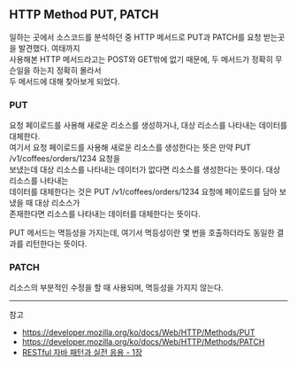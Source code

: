 ## HTTP Method PUT, PATCH

일하는 곳에서 소스코드를 분석하던 중 HTTP 메서드로 PUT과 PATCH를 요청 받는곳을 발견했다. 여태까지<br> 사용해본 HTTP 메서드라고는 POST와 GET밖에 없기 때문에, 두 메서드가 정확히 무슨일을 하는지 정확히 몰라서<br> 두 메서드에 대해 찾아보게 되었다.

### PUT

요청 페이로드를 사용해 새로운 리소스를 생성하거나, 대상 리소스를 나타내는 데이터를 대체한다.<br> 여기서 요청 페이로드를 사용해 새로운 리소스를 생성한다는 뜻은 만약 PUT /v1/coffees/orders/1234 요청을<br> 보냈는데 대상 리소스를 나타내는 데이터가 없다면 리소스를 생성한다는 뜻이다. 대상 리소스를 나타내는<br> 데이터를 대체한다는 것은 PUT /v1/coffees/orders/1234 요청에 페이로드를 담아 보냈을 때 대상 리소스가<br> 존재한다면 리소스를 나타내는 데이터를 대체한다는 뜻이다.

PUT 메서드는 멱등성을 가지는데, 여기서 멱등성이란 몇 번을 호출하더라도 동일한 결과를 리턴한다는 뜻이다.

### PATCH

리소스의 부분적인 수정을 할 때 사용되며, 멱등성을 가지지 않는다.

---

참고

- https://developer.mozilla.org/ko/docs/Web/HTTP/Methods/PUT
- https://developer.mozilla.org/ko/docs/Web/HTTP/Methods/PATCH
- [RESTful 자바 패턴과 실전 응용 - 1장](https://book.naver.com/bookdb/book_detail.nhn?bid=8509490)
